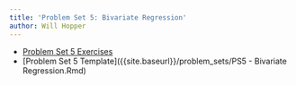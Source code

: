 ```yaml
---
title: 'Problem Set 5: Bivariate Regression'
author: Will Hopper
---
```


* [Problem Set 5 Exercises]({{site.baseurl}}/problem_sets/PS5-Bivariate-Regression.html) 
* [Problem Set 5 Template]({{site.baseurl}}/problem_sets/PS5 - Bivariate Regression.Rmd) 
